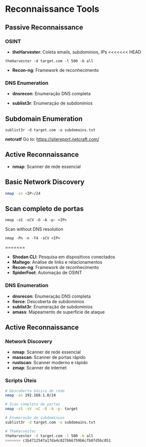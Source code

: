 # Reconnaissance Tools

## Passive Reconnaissance

### OSINT
- **theHarvester**: Coleta emails, subdomínios, IPs
<<<<<<< HEAD

```
theHarvester -d target.com -l 500 -b all
```

- **Recon-ng**: Framework de reconhecimento

### DNS Enumeration
- **dnsrecon**: Enumeração DNS completa


- **sublist3r**: Enumeração de subdomínios

##  Subdomain Enumeration

```
sublist3r -d target.com -o subdomains.txt
```

**netcratf**
Go to: https://sitereport.netcraft.com/
## Active Reconnaissance
- **nmap**: Scanner de rede essencial

## Basic Network Discovery

```bash
nmap -sn <IP>/24
```

## Scan completo de portas

```
nmap -sS -sCV -O -A -p- <IP>
```

Scan without DNS resolution

```
nmap -Pn -n -T4 -sCV <IP>
```
=======
- **Shodan CLI**: Pesquisa em dispositivos conectados
- **Maltego**: Análise de links e relacionamentos
- **Recon-ng**: Framework de reconhecimento
- **SpiderFoot**: Automação de OSINT

### DNS Enumeration
- **dnsrecon**: Enumeração DNS completa
- **fierce**: Descoberta de subdomínios
- **sublist3r**: Enumeração de subdomínios
- **amass**: Mapeamento de superfície de ataque

## Active Reconnaissance

### Network Discovery
- **nmap**: Scanner de rede essencial
- **masscan**: Scanner de portas rápido
- **rustscan**: Scanner moderno e rápido
- **zmap**: Scanner de internet

### Scripts Úteis
```bash
# Descoberta básica de rede
nmap -sn 192.168.1.0/24

# Scan completo de portas
nmap -sS -sV -sC -O -A -p- target

# Enumeração de subdomínios
sublist3r -d target.com -o subdomains.txt

# TheHarvester
theHarvester -d target.com -l 500 -b all
>>>>>>> c1b4712547a17da4c827bb6759b6cfb87d5bc851
